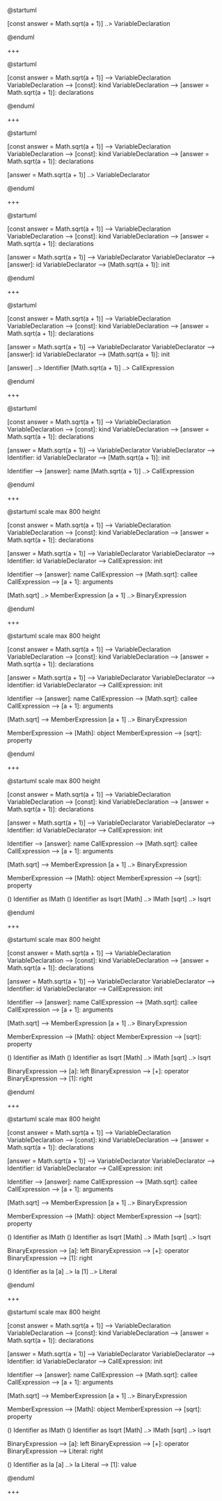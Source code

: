@startuml

[const answer = Math.sqrt(a + 1)] ..> VariableDeclaration

@enduml

+++

@startuml

[const answer = Math.sqrt(a + 1)] --> VariableDeclaration
VariableDeclaration --> [const]: kind
VariableDeclaration --> [answer = Math.sqrt(a + 1)]: declarations

@enduml

+++

@startuml

[const answer = Math.sqrt(a + 1)] --> VariableDeclaration
VariableDeclaration --> [const]: kind
VariableDeclaration --> [answer = Math.sqrt(a + 1)]: declarations

[answer = Math.sqrt(a + 1)] ..> VariableDeclarator

@enduml

+++

@startuml

[const answer = Math.sqrt(a + 1)] --> VariableDeclaration
VariableDeclaration --> [const]: kind
VariableDeclaration --> [answer = Math.sqrt(a + 1)]: declarations

[answer = Math.sqrt(a + 1)] --> VariableDeclarator
VariableDeclarator --> [answer]: id
VariableDeclarator --> [Math.sqrt(a + 1)]: init

@enduml

+++

@startuml

[const answer = Math.sqrt(a + 1)] --> VariableDeclaration
VariableDeclaration --> [const]: kind
VariableDeclaration --> [answer = Math.sqrt(a + 1)]: declarations

[answer = Math.sqrt(a + 1)] --> VariableDeclarator
VariableDeclarator --> [answer]: id
VariableDeclarator --> [Math.sqrt(a + 1)]: init

[answer] ..> Identifier
[Math.sqrt(a + 1)] ..> CallExpression

@enduml

+++

@startuml

[const answer = Math.sqrt(a + 1)] --> VariableDeclaration
VariableDeclaration --> [const]: kind
VariableDeclaration --> [answer = Math.sqrt(a + 1)]: declarations

[answer = Math.sqrt(a + 1)] --> VariableDeclarator
VariableDeclarator --> Identifier: id
VariableDeclarator --> [Math.sqrt(a + 1)]: init

Identifier --> [answer]: name
[Math.sqrt(a + 1)] ..> CallExpression

@enduml

+++

@startuml
scale max 800 height

[const answer = Math.sqrt(a + 1)] --> VariableDeclaration
VariableDeclaration --> [const]: kind
VariableDeclaration --> [answer = Math.sqrt(a + 1)]: declarations

[answer = Math.sqrt(a + 1)] --> VariableDeclarator
VariableDeclarator --> Identifier: id
VariableDeclarator --> CallExpression: init

Identifier --> [answer]: name
CallExpression --> [Math.sqrt]: callee
CallExpression --> [a + 1]: arguments

[Math.sqrt] ..> MemberExpression
[a + 1] ..> BinaryExpression

@enduml

+++

@startuml
scale max 800 height

[const answer = Math.sqrt(a + 1)] --> VariableDeclaration
VariableDeclaration --> [const]: kind
VariableDeclaration --> [answer = Math.sqrt(a + 1)]: declarations

[answer = Math.sqrt(a + 1)] --> VariableDeclarator
VariableDeclarator --> Identifier: id
VariableDeclarator --> CallExpression: init

Identifier --> [answer]: name
CallExpression --> [Math.sqrt]: callee
CallExpression --> [a + 1]: arguments

[Math.sqrt] --> MemberExpression
[a + 1] ..> BinaryExpression

MemberExpression --> [Math]: object
MemberExpression --> [sqrt]: property

@enduml

+++

@startuml
scale max 800 height

[const answer = Math.sqrt(a + 1)] --> VariableDeclaration
VariableDeclaration --> [const]: kind
VariableDeclaration --> [answer = Math.sqrt(a + 1)]: declarations

[answer = Math.sqrt(a + 1)] --> VariableDeclarator
VariableDeclarator --> Identifier: id
VariableDeclarator --> CallExpression: init

Identifier --> [answer]: name
CallExpression --> [Math.sqrt]: callee
CallExpression --> [a + 1]: arguments

[Math.sqrt] --> MemberExpression
[a + 1] ..> BinaryExpression

MemberExpression --> [Math]: object
MemberExpression --> [sqrt]: property

() Identifier as IMath
() Identifier as Isqrt
[Math] ..> IMath
[sqrt] ..> Isqrt

@enduml

+++

@startuml
scale max 800 height

[const answer = Math.sqrt(a + 1)] --> VariableDeclaration
VariableDeclaration --> [const]: kind
VariableDeclaration --> [answer = Math.sqrt(a + 1)]: declarations

[answer = Math.sqrt(a + 1)] --> VariableDeclarator
VariableDeclarator --> Identifier: id
VariableDeclarator --> CallExpression: init

Identifier --> [answer]: name
CallExpression --> [Math.sqrt]: callee
CallExpression --> [a + 1]: arguments

[Math.sqrt] --> MemberExpression
[a + 1] ..> BinaryExpression

MemberExpression --> [Math]: object
MemberExpression --> [sqrt]: property

() Identifier as IMath
() Identifier as Isqrt
[Math] ..> IMath
[sqrt] ..> Isqrt

BinaryExpression --> [a]: left
BinaryExpression --> [+]: operator
BinaryExpression --> [1]: right

@enduml

+++

@startuml
scale max 800 height

[const answer = Math.sqrt(a + 1)] --> VariableDeclaration
VariableDeclaration --> [const]: kind
VariableDeclaration --> [answer = Math.sqrt(a + 1)]: declarations

[answer = Math.sqrt(a + 1)] --> VariableDeclarator
VariableDeclarator --> Identifier: id
VariableDeclarator --> CallExpression: init

Identifier --> [answer]: name
CallExpression --> [Math.sqrt]: callee
CallExpression --> [a + 1]: arguments

[Math.sqrt] --> MemberExpression
[a + 1] ..> BinaryExpression

MemberExpression --> [Math]: object
MemberExpression --> [sqrt]: property

() Identifier as IMath
() Identifier as Isqrt
[Math] ..> IMath
[sqrt] ..> Isqrt

BinaryExpression --> [a]: left
BinaryExpression --> [+]: operator
BinaryExpression --> [1]: right

() Identifier as Ia
[a] ..> Ia
[1] ..> Literal

@enduml

+++

@startuml
scale max 800 height

[const answer = Math.sqrt(a + 1)] --> VariableDeclaration
VariableDeclaration --> [const]: kind
VariableDeclaration --> [answer = Math.sqrt(a + 1)]: declarations

[answer = Math.sqrt(a + 1)] --> VariableDeclarator
VariableDeclarator --> Identifier: id
VariableDeclarator --> CallExpression: init

Identifier --> [answer]: name
CallExpression --> [Math.sqrt]: callee
CallExpression --> [a + 1]: arguments

[Math.sqrt] --> MemberExpression
[a + 1] ..> BinaryExpression

MemberExpression --> [Math]: object
MemberExpression --> [sqrt]: property

() Identifier as IMath
() Identifier as Isqrt
[Math] ..> IMath
[sqrt] ..> Isqrt

BinaryExpression --> [a]: left
BinaryExpression --> [+]: operator
BinaryExpression --> Literal: right

() Identifier as Ia
[a] ..> Ia
Literal --> [1]: value

@enduml

+++
